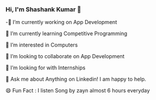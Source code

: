 ### Hi, I'm Shashank Kumar 👋


-🔭 I’m currently working on App Development

🌱 I’m currently learning Competitive Programming

👀 I’m interested in Computers

👯 I’m looking to collaborate on App Development

🤔 I’m looking for with Internships

💬 Ask me about Anything on Linkedin! I am happy to help.

😄 Fun Fact : I listen Song by zayn almost 6 hours everyday
